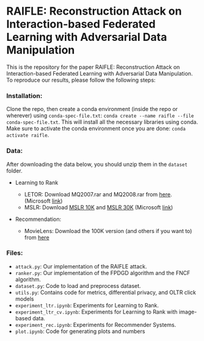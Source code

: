 # RAIFLE: Reconstruction Attack on Interaction-based Federated Learning with Adversarial Data Manipulation

This is the repository for the paper RAIFLE: Reconstruction Attack on Interaction-based Federated Learning with Adversarial Data Manipulation. To reproduce our results, please follow the following steps:

### Installation:

Clone the repo, then create a conda environment (inside the repo or wherever) using `conda-spec-file.txt`: `conda create --name raifle --file conda-spec-file.txt`. This will install all the necessary libraries using conda. Make sure to activate the conda environment once you are done: `conda activate raifle`.

### Data:

After downloading the data below, you should unzip them in the `dataset` folder.

- Learning to Rank
  - LETOR: Download MQ2007.rar and MQ2008.rar from [here](https://1drv.ms/f/s!Aqi9ONgj3OqPaynoZZSZVfHPJd0). (Microsoft [link](https://www.microsoft.com/en-us/research/project/letor-learning-rank-information-retrieval/letor-4-0/))
  - MSLR: Download [MSLR 10K](https://1drv.ms/u/s!AtsMfWUz5l8nbOIoJ6Ks0bEMp78) and [MSLR 30K](https://1drv.ms/u/s!AtsMfWUz5l8nbXGPBlwD1rnFdBY) (Microsoft [link](https://www.microsoft.com/en-us/research/project/mslr/))

- Recommendation:
  - MovieLens: Download the 100K version (and others if you want to) from [here](https://grouplens.org/datasets/movielens/)

### Files:

- `attack.py`: Our implementation of the RAIFLE attack.
- `ranker.py`: Our implementation of the FPDGD algorithm and the FNCF algorithm.
- `dataset.py`: Code to load and preprocess dataset.
- `utils.py`: Contains code for metrics, differential privacy, and OLTR click models
- `experiment_ltr.ipynb`: Experiments for Learning to Rank.
- `experiment_ltr_cv.ipynb`: Experiments for Learning to Rank with image-based data.
- `experiment_rec.ipynb`: Experiments for Recommender Systems.
- `plot.ipynb`: Code for generating plots and numbers
